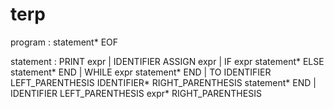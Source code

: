 # terp
program
  : statement* EOF

statement
  : PRINT expr
  | IDENTIFIER ASSIGN expr 
  | IF expr statement* ELSE statement* END
  | WHILE expr statement* END
  | TO IDENTIFIER LEFT_PARENTHESIS IDENTIFIER* RIGHT_PARENTHESIS statement* END
  | IDENTIFIER LEFT_PARENTHESIS expr* RIGHT_PARENTHESIS
<!-- STILL NEED ALSO IF FOR AND FOR_EACH

expr
  : INTEGER
  | expr (SQRT|POWER)
  | expr (MULTIPLY|DIVIDE|MOD) expr
  | expr (PLUS|MINUS) expr
  | expr (BIGGER|BIGGER_OR_SAME|SMALLER|SMALLER_OR_SAME|SAME|NOT_SAME) expr
  
  : DOUBLE 
  | expr (SQRT|POWER)
  | expr (MULTIPLY|DIVIDE|MOD) expr
  | expr (PLUS|MINUS) expr
  | expr (BIGGER|BIGGER_OR_SAME|SMALLER|SMALLER_OR_SAME|SAME|NOT_SAME) expr
 
<!--https://twodee.org/blog/16542
Tiered system of expressions
expr
  : additive

<!--
additive
  : multiplicative ((PLUS|MINUS) multiplicative)*

<!--multiplicative
  : atom ((ASTERISK|DIVIDE|MOD) atom)*

<!--atom
  : IDENTIFIER
  | INTEGER-->
